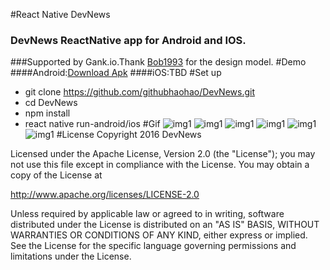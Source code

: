 #React Native DevNews
### DevNews ReactNative app for Android and IOS.
###Supported by Gank.io.Thank [Bob1993](https://github.com/Bob1993/React-Native-Gank) for the design model. 
#Demo
####Android:[Download Apk](https://github.com/githubhaohao/DevNews/raw/master/rcf/app-debug.apk)
####iOS:TBD
#Set up
- git clone https://github.com/githubhaohao/DevNews.git
- cd DevNews
- npm install
- react native run-android/ios
#Gif
![img1](https://github.com/githubhaohao/DevNews/blob/master/rcf/img0.gif)
![img1](https://github.com/githubhaohao/DevNews/blob/master/rcf/img1.gif)
![img1](https://github.com/githubhaohao/DevNews/blob/master/rcf/img2.gif)
![img1](https://github.com/githubhaohao/DevNews/blob/master/rcf/img3.gif)
![img1](https://github.com/githubhaohao/DevNews/blob/master/rcf/img4.gif)
![img1](https://github.com/githubhaohao/DevNews/blob/master/rcf/img5.gif)
#License
Copyright 2016 DevNews

Licensed under the Apache License, Version 2.0 (the "License");
you may not use this file except in compliance with the License.
You may obtain a copy of the License at

   http://www.apache.org/licenses/LICENSE-2.0

Unless required by applicable law or agreed to in writing, software
distributed under the License is distributed on an "AS IS" BASIS,
WITHOUT WARRANTIES OR CONDITIONS OF ANY KIND, either express or implied.
See the License for the specific language governing permissions and
limitations under the License.
